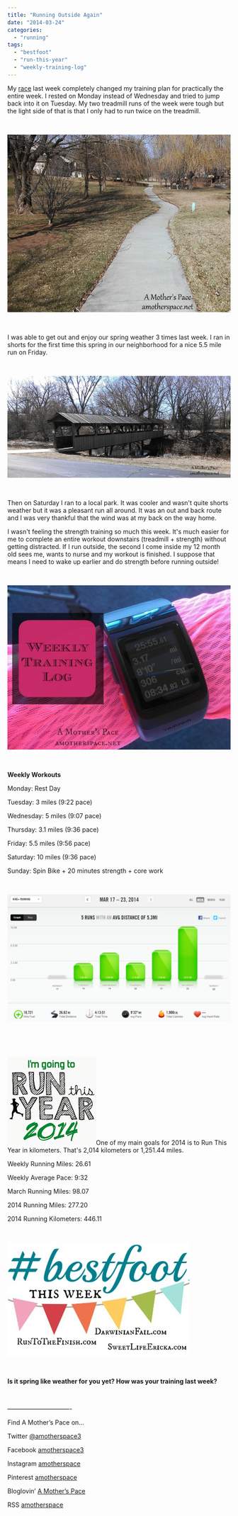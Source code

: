 ```yaml
---
title: "Running Outside Again"
date: "2014-03-24"
categories: 
  - "running"
tags: 
  - "bestfoot"
  - "run-this-year"
  - "weekly-training-log"
---
```


My [race](http://amotherspace.net/2014/03/st-patricks-day-party-and-run-race-recap-2014/) last week completely changed my training plan for practically the entire week. I rested on Monday instead of Wednesday and tried to jump back into it on Tuesday. My two treadmill runs of the week were tough but the light side of that is that I only had to run twice on the treadmill.

 

![Running Outside Again | amotherspace.net #runthisyear](images/IMAG5006.jpg "Running Outside Again | amotherspace.net #runthisyear")

 

I was able to get out and enjoy our spring weather 3 times last week. I ran in shorts for the first time this spring in our neighborhood for a nice 5.5 mile run on Friday.

 

![Running Outside Again | amotherspace.net #runthisyear](images/IMAG5012.jpg "Running Outside Again | amotherspace.net #runthisyear")

 

Then on Saturday I ran to a local park. It was cooler and wasn't quite shorts weather but it was a pleasant run all around. It was an out and back route and I was very thankful that the wind was at my back on the way home.

I wasn't feeling the strength training so much this week. It's much easier for me to complete an entire workout downstairs (treadmill + strength) without getting distracted. If I run outside, the second I come inside my 12 month old sees me, wants to nurse and my workout is finished. I suppose that means I need to wake up earlier and do strength before running outside!

 

![Running Outside Again | amotherspace.net #runthisyear](images/weeklytraininglog.jpg "Running Outside Again | amotherspace.net #runthisyear")

 

**Weekly Workouts**

Monday: Rest Day

Tuesday: 3 miles (9:22 pace)

Wednesday: 5 miles (9:07 pace)

Thursday: 3.1 miles (9:36 pace)

Friday: 5.5 miles (9:56 pace)

Saturday: 10 miles (9:36 pace)

Sunday: Spin Bike + 20 minutes strength + core work

 

![Running Outside Again | amotherspace.net #runthisyear](images/nikemar23.png "Running Outside Again | amotherspace.net #runthisyear")

 

 

[![Run This Year | A Mother's Pace](images/2014-Badge2_zps954d25232.jpg "Run This Year | A Mother's Pace")](http://runninghutch.com/runthisyear/)One of my main goals for 2014 is to Run This Year in kilometers. That's 2,014 kilometers or 1,251.44 miles.

Weekly Running Miles: 26.61

Weekly Average Pace: 9:32

March Running Miles: 98.07

2014 Running Miles: 277.20

2014 Running Kilometers: 446.11

 

[![#Bestfoot LinkUp | A Mother's Pace](images/Bestfoot-This-Week-Link-Up_thumb2.jpg "#Bestfoot LinkUp | A Mother's Pace")](runtothefinish.com)

 

**Is it spring like weather for you yet? How was your training last week?**

 

——————————-

Find A Mother’s Pace on…

Twitter [@amotherspace3](https://twitter.com/amotherspace3)

Facebook [amotherspace3](http://facebook.com/amotherspace3)

Instagram [amotherspace](http://instagram.com/amotherspace)

Pinterest [amotherspace](http://pinterest.com/amotherspace/)

Bloglovin’ [A Mother’s Pace](http://www.bloglovin.com/en/blog/6680087)

RSS [amotherspace](http://feeds.feedburner.com/amotherspace)
